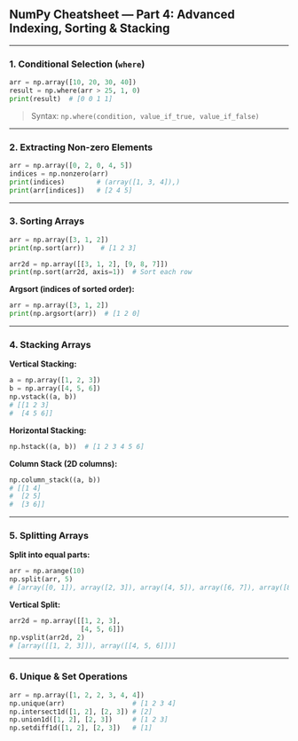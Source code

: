 ## **NumPy Cheatsheet — Part 4: Advanced Indexing, Sorting & Stacking**

---

### **1. Conditional Selection (`where`)**

```python
arr = np.array([10, 20, 30, 40])
result = np.where(arr > 25, 1, 0)
print(result)  # [0 0 1 1]
```

> Syntax: `np.where(condition, value_if_true, value_if_false)`

---

### **2. Extracting Non-zero Elements**

```python
arr = np.array([0, 2, 0, 4, 5])
indices = np.nonzero(arr)
print(indices)        # (array([1, 3, 4]),)
print(arr[indices])   # [2 4 5]
```

---

### **3. Sorting Arrays**

```python
arr = np.array([3, 1, 2])
print(np.sort(arr))    # [1 2 3]

arr2d = np.array([[3, 1, 2], [9, 8, 7]])
print(np.sort(arr2d, axis=1))  # Sort each row
```

**Argsort (indices of sorted order):**

```python
arr = np.array([3, 1, 2])
print(np.argsort(arr))  # [1 2 0]
```

---

### **4. Stacking Arrays**

**Vertical Stacking:**

```python
a = np.array([1, 2, 3])
b = np.array([4, 5, 6])
np.vstack((a, b))
# [[1 2 3]
#  [4 5 6]]
```

**Horizontal Stacking:**

```python
np.hstack((a, b))  # [1 2 3 4 5 6]
```

**Column Stack (2D columns):**

```python
np.column_stack((a, b))
# [[1 4]
#  [2 5]
#  [3 6]]
```

---

### **5. Splitting Arrays**

**Split into equal parts:**

```python
arr = np.arange(10)
np.split(arr, 5)
# [array([0, 1]), array([2, 3]), array([4, 5]), array([6, 7]), array([8, 9])]
```

**Vertical Split:**

```python
arr2d = np.array([[1, 2, 3],
                  [4, 5, 6]])
np.vsplit(arr2d, 2)
# [array([[1, 2, 3]]), array([[4, 5, 6]])]
```

---

### **6. Unique & Set Operations**

```python
arr = np.array([1, 2, 2, 3, 4, 4])
np.unique(arr)                 # [1 2 3 4]
np.intersect1d([1, 2], [2, 3]) # [2]
np.union1d([1, 2], [2, 3])     # [1 2 3]
np.setdiff1d([1, 2], [2, 3])   # [1]
```
